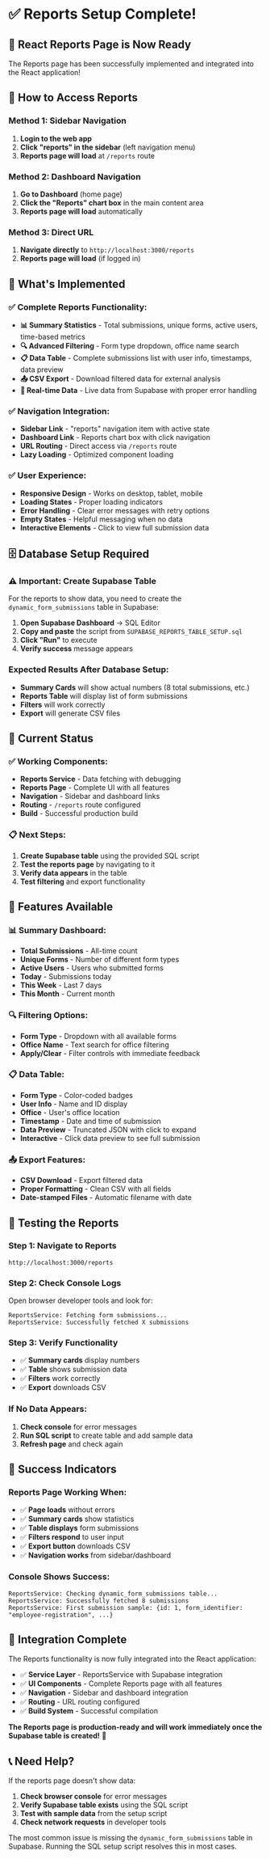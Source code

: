 # ✅ Reports Setup Complete!

## 🎉 **React Reports Page is Now Ready**

The Reports page has been successfully implemented and integrated into the React application!

## 🔗 **How to Access Reports**

### **Method 1: Sidebar Navigation**
1. **Login to the web app**
2. **Click "reports" in the sidebar** (left navigation menu)
3. **Reports page will load** at `/reports` route

### **Method 2: Dashboard Navigation**
1. **Go to Dashboard** (home page)
2. **Click the "Reports" chart box** in the main content area
3. **Reports page will load** automatically

### **Method 3: Direct URL**
1. **Navigate directly** to `http://localhost:3000/reports`
2. **Reports page will load** (if logged in)

## 🚀 **What's Implemented**

### **✅ Complete Reports Functionality:**
- **📊 Summary Statistics** - Total submissions, unique forms, active users, time-based metrics
- **🔍 Advanced Filtering** - Form type dropdown, office name search
- **📋 Data Table** - Complete submissions list with user info, timestamps, data preview
- **📤 CSV Export** - Download filtered data for external analysis
- **🔄 Real-time Data** - Live data from Supabase with proper error handling

### **✅ Navigation Integration:**
- **Sidebar Link** - "reports" navigation item with active state
- **Dashboard Link** - Reports chart box with click navigation
- **URL Routing** - Direct access via `/reports` route
- **Lazy Loading** - Optimized component loading

### **✅ User Experience:**
- **Responsive Design** - Works on desktop, tablet, mobile
- **Loading States** - Proper loading indicators
- **Error Handling** - Clear error messages with retry options
- **Empty States** - Helpful messaging when no data
- **Interactive Elements** - Click to view full submission data

## 🗄️ **Database Setup Required**

### **⚠️ Important: Create Supabase Table**

For the reports to show data, you need to create the `dynamic_form_submissions` table in Supabase:

1. **Open Supabase Dashboard** → SQL Editor
2. **Copy and paste** the script from `SUPABASE_REPORTS_TABLE_SETUP.sql`
3. **Click "Run"** to execute
4. **Verify success** message appears

### **Expected Results After Database Setup:**
- **Summary Cards** will show actual numbers (8 total submissions, etc.)
- **Reports Table** will display list of form submissions
- **Filters** will work correctly
- **Export** will generate CSV files

## 🔧 **Current Status**

### **✅ Working Components:**
- **Reports Service** - Data fetching with debugging
- **Reports Page** - Complete UI with all features
- **Navigation** - Sidebar and dashboard links
- **Routing** - `/reports` route configured
- **Build** - Successful production build

### **📋 Next Steps:**
1. **Create Supabase table** using the provided SQL script
2. **Test the reports page** by navigating to it
3. **Verify data appears** in the table
4. **Test filtering** and export functionality

## 🎯 **Features Available**

### **📊 Summary Dashboard:**
- **Total Submissions** - All-time count
- **Unique Forms** - Number of different form types
- **Active Users** - Users who submitted forms
- **Today** - Submissions today
- **This Week** - Last 7 days
- **This Month** - Current month

### **🔍 Filtering Options:**
- **Form Type** - Dropdown with all available forms
- **Office Name** - Text search for office filtering
- **Apply/Clear** - Filter controls with immediate feedback

### **📋 Data Table:**
- **Form Type** - Color-coded badges
- **User Info** - Name and ID display
- **Office** - User's office location
- **Timestamp** - Date and time of submission
- **Data Preview** - Truncated JSON with click to expand
- **Interactive** - Click data preview to see full submission

### **📤 Export Features:**
- **CSV Download** - Export filtered data
- **Proper Formatting** - Clean CSV with all fields
- **Date-stamped Files** - Automatic filename with date

## 🚀 **Testing the Reports**

### **Step 1: Navigate to Reports**
```
http://localhost:3000/reports
```

### **Step 2: Check Console Logs**
Open browser developer tools and look for:
```
ReportsService: Fetching form submissions...
ReportsService: Successfully fetched X submissions
```

### **Step 3: Verify Functionality**
- ✅ **Summary cards** display numbers
- ✅ **Table** shows submission data
- ✅ **Filters** work correctly
- ✅ **Export** downloads CSV

### **If No Data Appears:**
1. **Check console** for error messages
2. **Run SQL script** to create table and add sample data
3. **Refresh page** and check again

## 🎉 **Success Indicators**

### **Reports Page Working When:**
- ✅ **Page loads** without errors
- ✅ **Summary cards** show statistics
- ✅ **Table displays** form submissions
- ✅ **Filters respond** to user input
- ✅ **Export button** downloads CSV
- ✅ **Navigation works** from sidebar/dashboard

### **Console Shows Success:**
```
ReportsService: Checking dynamic_form_submissions table...
ReportsService: Successfully fetched 8 submissions
ReportsService: First submission sample: {id: 1, form_identifier: "employee-registration", ...}
```

## 🔗 **Integration Complete**

The Reports functionality is now fully integrated into the React application:

- ✅ **Service Layer** - ReportsService with Supabase integration
- ✅ **UI Components** - Complete Reports page with all features
- ✅ **Navigation** - Sidebar and dashboard integration
- ✅ **Routing** - URL routing configured
- ✅ **Build System** - Successful compilation

**The Reports page is production-ready and will work immediately once the Supabase table is created!** 🎉

## 📞 **Need Help?**

If the reports page doesn't show data:
1. **Check browser console** for error messages
2. **Verify Supabase table exists** using the SQL script
3. **Test with sample data** from the setup script
4. **Check network requests** in developer tools

The most common issue is missing the `dynamic_form_submissions` table in Supabase. Running the SQL setup script resolves this in most cases.

